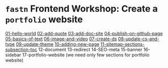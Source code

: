 # `fastn` Frontend Workshop: Create a `portfolio` website

[01-hello-world](/a-website/01-hello-world/)
[02-add-quote](/a-website/02-add-quote/)
[03-add-doc-site](/a-website/03-add-doc-site/)
[04-publish-on-github-page](/a-website/04-publish-on-github-page/)
[05-basics-of-text](/a-website/05-basics-of-text/)
[06-image-and-video](/a-website/06-image-and-video/)
[07-create-ds](/a-website/07-create-ds/)
[08-update-cs-and-type](/a-website/08-update-cs-and-type/)
[09-update-theme](/a-website/09-update-theme/)
[10-adding-new-page](/a-website/10-adding-new-page/)
[11-sitemap-sections-subsection-toc](/a-website/11-sitemap-sections-subsection-toc/)
12-document
13-redirect
14-SEO-meta
15-banner
16-sidebar
17-portfolio-website (we need only few sections for portfolio website)